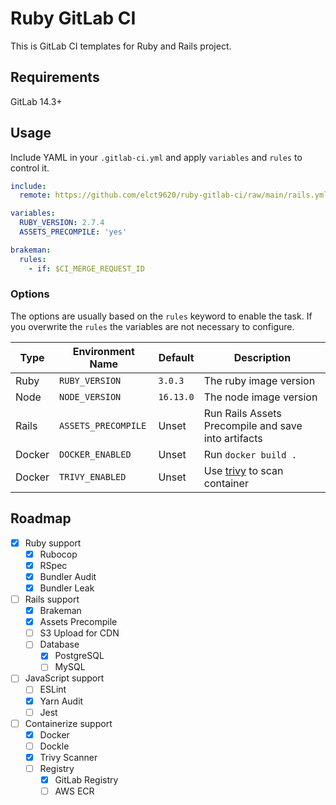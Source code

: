 Ruby GitLab CI
===

This is GitLab CI templates for Ruby and Rails project.

## Requirements

GitLab 14.3+

## Usage

Include YAML in your `.gitlab-ci.yml` and apply `variables` and `rules` to control it.

```yaml
include:
  remote: https://github.com/elct9620/ruby-gitlab-ci/raw/main/rails.yml

variables:
  RUBY_VERSION: 2.7.4
  ASSETS_PRECOMPILE: 'yes'

brakeman:
  rules:
    - if: $CI_MERGE_REQUEST_ID
```

### Options

The options are usually based on the `rules` keyword to enable the task. If you overwrite the `rules` the variables are not necessary to configure.

| Type   | Environment Name    | Default   | Description                                                          |
|--------|---------------------|-----------|----------------------------------------------------------------------|
| Ruby   | `RUBY_VERSION`      | `3.0.3`   | The ruby image version                                               |
| Node   | `NODE_VERSION`      | `16.13.0` | The node image version
| Rails  | `ASSETS_PRECOMPILE` | Unset     | Run Rails Assets Precompile and save into artifacts                  |
| Docker | `DOCKER_ENABLED`    | Unset     | Run `docker build .`                                                 |
| Docker | `TRIVY_ENABLED`     | Unset     | Use [trivy](https://github.com/aquasecurity/trivy) to scan container |

## Roadmap

* [x] Ruby support
  * [x] Rubocop
  * [x] RSpec
  * [x] Bundler Audit
  * [x] Bundler Leak
* [ ] Rails support
  * [x] Brakeman
  * [x] Assets Precompile
  * [ ] S3 Upload for CDN
  * [ ] Database
    * [x] PostgreSQL
    * [ ] MySQL
* [ ] JavaScript support
  * [ ] ESLint
  * [x] Yarn Audit
  * [ ] Jest
* [ ] Containerize support
  * [x] Docker
  * [ ] Dockle
  * [x] Trivy Scanner
  * [ ] Registry
    * [x] GitLab Registry
    * [ ] AWS ECR
